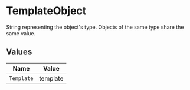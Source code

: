 # TemplateObject

String representing the object's type. Objects of the same type share the same value.



## Values

| Name       | Value      |
| ---------- | ---------- |
| `Template` | template   |